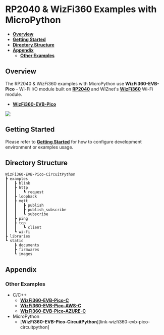 # RP2040 & WizFi360 Examples with MicroPython

- [**Overview**](#overview)
- [**Getting Started**](#getting_started)
- [**Directory Structure**](#directory_structure)
- [**Appendix**](#appendix)
    - [**Other Examples**](#other_examples)



<a name="overview"></a>
## Overview

The RP2040 & WizFi360 examples with MicroPython use **WizFi360-EVB-Pico** - Wi-Fi I/O module built on [**RP2040**][link-rp2040] and WIZnet's [**WizFi360**][link-wizfi360] Wi-Fi module.

- [**WizFi360-EVB-Pico**][link-wizfi360-evb-pico]

![][link-wizfi360-evb-pico_main]



<a name="getting_started"></a>
## Getting Started

Please refer to [**Getting Started**][link-getting_started] for how to configure development environment or examples usage.



<a name="directory_structure"></a>
## Directory Structure

```
WizFi360-EVB-Pico-CircuitPython
┣ examples
┃   ┣ blink
┃   ┣ http
┃   ┃   ┗ request
┃   ┣ loopback
┃   ┣ mqtt
┃   ┃   ┣ publish
┃   ┃   ┣ publish_subscribe
┃   ┃   ┗ subscribe
┃   ┣ ping
┃   ┣ tcp
┃   ┃   ┗ client
┃   ┗ wi-fi
┣ libraries
┗ static
    ┣ documents
    ┣ firmwares
    ┗ images
```



<a name="appendix"></a>
## Appendix



<a name="other_examples"></a>
### Other Examples

- C/C++
    - [**WizFi360-EVB-Pico-C**][link-wizfi360-evb-pico-c]
    - [**WizFi360-EVB-Pico-AWS-C**][link-wizfi360-evb-pico-aws-c]
    - [**WizFi360-EVB-Pico-AZURE-C**][link-wizfi360-evb-pico-azure-c]
- MicroPython
    - [**WizFi360-EVB-Pico-CircuitPython**][link-wizfi360-evb-pico-circuitpython]



<!--
Link
-->

[link-rp2040]: https://www.raspberrypi.org/products/rp2040/
[link-wizfi360]: https://docs.wiznet.io/Product/Wi-Fi-Module/WizFi360/wizfi360
[link-wizfi360-evb-pico]: https://docs.wiznet.io/Product/Open-Source-Hardware/wizfi360-evb-pico
[link-wizfi360-evb-pico_main]: https://github.com/Wiznet/WizFi360-EVB-Pico-MicroPython/blob/main/static/images/wizfi360-evb-pico_main.png
[link-getting_started]: https://github.com/Wiznet/WizFi360-EVB-Pico-MicroPython/blob/main/static/documents/getting_started.md
[link-wizfi360-evb-pico-c]: https://github.com/Wiznet/WizFi360-EVB-Pico-C
[link-wizfi360-evb-pico-aws-c]: https://github.com/Wiznet/WizFi360-EVB-Pico-AWS-C
[link-wizfi360-evb-pico-azure-c]: https://github.com/Wiznet/WizFi360-EVB-Pico-AZURE-C
[link-wizfi360-evb-pico-micropython]: https://github.com/Wiznet/WizFi360-EVB-Pico-CircuitPython
